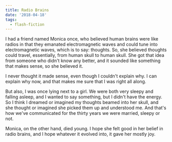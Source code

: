 ```yaml
---
title: Radio Brains
date: '2018-04-18'
tags:
  - flash-fiction
---
```


I had a friend named Monica once, who believed human brains were like radios in
that they emanated electromagnetic waves and could tune into electromagnetic
waves, which is to say: thoughts. So, she believed thoughts could travel,
essentially, from human skull to human skull. She got that idea from someone who
didn't know any better, and it sounded like something that makes sense, so she
believed it.

<!-- truncate -->

I never thought it made sense, even though I couldn't explain why. I can explain
why now, and that makes me sure that I was right all along.

But also, I was once lying next to a girl. We were both very sleepy and falling
asleep, and I wanted to say something, but I didn't have the energy. So I think
I dreamed or imagined my thoughts beamed into her skull, and she thought or
imagined she picked them up and understood me. And that's how we've communicated
for the thirty years we were married, sleepy or not.

Monica, on the other hand, died young. I hope she felt good in her belief in
radio brains, and I hope whatever it evolved into, it gave her mostly joy.
